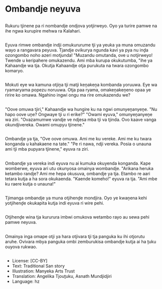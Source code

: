 # Ombandje neyuva

##
Rukuru tjinene pa ri nombandje ondjova yotjirweyo. Oyo ya turire pamwe na ihe ngwa kurupire mehwa ra Kalahari.

##
Eyuva rimwe ombandje indji omukururume tji ya yeuka ya muna omuzandu wayo a rangavara peyuva. Tjandje ovikurya ngunda kavi ya pya nu inḓa ozongombo noho azeri motjunda! "Muzandu omutanda, ove u notjirweyo! Twende u keripahere omukazendu. Ami mba kurupa okukutumba, "ihe ya Kahaandje wa tja. Okutja Kahaandje otja purukuta na twara ozongombo komaryo.

##
Mokuti eye wa kamuna otjiṋa tji matji keṋakeṋa kombanda yoruuwa. Eye wa ryamaryama popezu noruuwa. Otja paa ryama, omakeṋakeṋeno opaa ye ririre ko omawa. Ngahino ingwi ongu ma rire omukazendu we?

##
"Oove omuwa tjiri," Kahaandje wa hungire ku na ngwi omunyeṋanyeṋe. "Nu hapo oove uṋe? Ongwaye tji u ri erike?" "Owami eyuva," omunyeṋanyeṋe wa ziri. "Ovazamumwe vandje ve ndjesa mba tji va tjinda. Ovo kaave vanga okundjivereka. Owami omupyu tjinene."

##
Ombandje ya tja, "Ove oove omuwa. Ami me ku vereke. Ami me ku twara konganda u kahakaene na tate." "Pe ri nawa, ndji vereka. Posia o unauna ami tji mba pupyara tjinene," eyuva ra ziri.

##
Ombandje ya vereka indi eyuva nu ai kumuka okuyenda konganda. Kape womberwe, eyuva ari utu okunyosa omainya wombandje. "Arikana heruka ketambo randje? Ami me hepa okusuva, ombandje ya tja. Etambo re aari tetara kutja a ha sora okukaenda. "Kaende komeho!" eyuva ra tja. "Ami mbe ku raere kutja o unauna!"

##
Tjimanga ombandje ya muna otjihenḓe mondjira. Oyo ye kwaṋena kehi yotjihenḓe okukapita kutja indi eyuva ri wire pehi.

##
Otjihenḓe wina tja kururura imbwi omukova wetambo rayo au sewa pehi pamwe neyuva.

##
Omainya inga omape otji ya hara otjivara tji tja panguka ku ihi otjorutu aruhe. Ovivara mbya panguka ombi zemburukisa ombandje kutja ai ha ṱuku ouyova rukwao.

##
* License: [CC-BY]
* Text: Traditional San story
* Illustration: Manyeka Arts Trust
* Translation: Angelika Tjouṱuku, Asnath Mundjidjiri
* Language: hz
